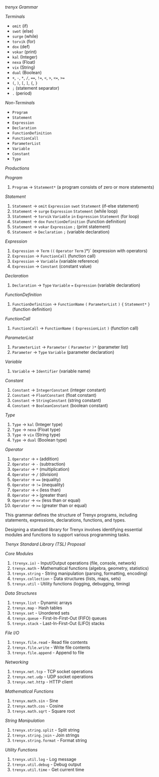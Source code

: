 *trenyx Grammar*

*Terminals*

- `omit` (if)
- `swot` (else)
- `surge` (while)
- `torvik` (for)
- `dox` (def)
- `vokar` (print)
- `kal` (Integer)
- `nexa` (Float)
- `vix` (String)
- `dual` (Boolean)
- `+`, `-`, `*`, `/`, `==`, `!=`, `<`, `>`, `<=`, `>=`
- `(`, `)`, `[`, `]`, `{`, `}`
- `;` (statement separator)
- `.` (period)

*Non-Terminals*

- `Program`
- `Statement`
- `Expression`
- `Declaration`
- `FunctionDefinition`
- `FunctionCall`
- `ParameterList`
- `Variable`
- `Constant`
- `Type`

*Productions*

*Program*

1. `Program` → `Statement*` (a program consists of zero or more statements)

*Statement*

1. `Statement` → `omit` `Expression` `swot` `Statement` (if-else statement)
2. `Statement` → `surge` `Expression` `Statement` (while loop)
3. `Statement` → `torvik` `Variable` `in` `Expression` `Statement` (for loop)
4. `Statement` → `dox` `FunctionDefinition` (function definition)
5. `Statement` → `vokar` `Expression` `;` (print statement)
6. `Statement` → `Declaration` `;` (variable declaration)

*Expression*

1. `Expression` → `Term` `((` `Operator` `Term` )*)` (expression with operators)
2. `Expression` → `FunctionCall` (function call)
3. `Expression` → `Variable` (variable reference)
4. `Expression` → `Constant` (constant value)

*Declaration*

1. `Declaration` → `Type` `Variable` `=` `Expression` (variable declaration)

*FunctionDefinition*

1. `FunctionDefinition` → `FunctionName` `(` `ParameterList` `)` `{` `Statement*` `}` (function definition)

*FunctionCall*

1. `FunctionCall` → `FunctionName` `(` `ExpressionList` `)` (function call)

*ParameterList*

1. `ParameterList` → `Parameter` `(` `Parameter` `)*` (parameter list)
2. `Parameter` → `Type` `Variable` (parameter declaration)

*Variable*

1. `Variable` → `Identifier` (variable name)

*Constant*

1. `Constant` → `IntegerConstant` (integer constant)
2. `Constant` → `FloatConstant` (float constant)
3. `Constant` → `StringConstant` (string constant)
4. `Constant` → `BooleanConstant` (boolean constant)

*Type*

1. `Type` → `kal` (Integer type)
2. `Type` → `nexa` (Float type)
3. `Type` → `vix` (String type)
4. `Type` → `dual` (Boolean type)

*Operator*

1. `Operator` → `+` (addition)
2. `Operator` → `-` (subtraction)
3. `Operator` → `*` (multiplication)
4. `Operator` → `/` (division)
5. `Operator` → `==` (equality)
6. `Operator` → `!=` (inequality)
7. `Operator` → `<` (less than)
8. `Operator` → `>` (greater than)
9. `Operator` → `<=` (less than or equal)
10. `Operator` → `>=` (greater than or equal)

This grammar defines the structure of Trenyx programs, including statements, expressions, declarations, functions, and types.

Designing a standard library for Trenyx involves identifying essential modules and functions to support various programming tasks.

_Trenyx Standard Library (TSL) Proposal_

*Core Modules*

1. `(trenyx.io)` - Input/Output operations (file, console, network)
2. `trenyx.math` - Mathematical functions (algebra, geometry, statistics)
3. `trenyx.string` - String manipulation (parsing, formatting, encoding)
4. `trenyx.collection` - Data structures (lists, maps, sets)
5. `trenyx.util` - Utility functions (logging, debugging, timing)

*Data Structures*

1. `trenyx.list` - Dynamic arrays
2. `trenyx.map` - Hash tables
3. `trenyx.set` - Unordered sets
4. `trenyx.queue` - First-In-First-Out (FIFO) queues
5. `trenyx.stack` - Last-In-First-Out (LIFO) stacks

*File I/O*

1. `trenyx.file.read` - Read file contents
2. `trenyx.file.write` - Write file contents
3. `trenyx.file.append` - Append to file

*Networking*

1. `trenyx.net.tcp` - TCP socket operations
2. `trenyx.net.udp` - UDP socket operations
3. `trenyx.net.http` - HTTP client

*Mathematical Functions*

1. `trenyx.math.sin` - Sine
2. `trenyx.math.cos` - Cosine
3. `trenyx.math.sqrt` - Square root

*String Manipulation*

1. `trenyx.string.split` - Split string
2. `trenyx.string.join` - Join strings
3. `trenyx.string.format` - Format string

*Utility Functions*

1. `trenyx.util.log` - Log message
2. `trenyx.util.debug` - Debug output
3. `trenyx.util.time` - Get current time
